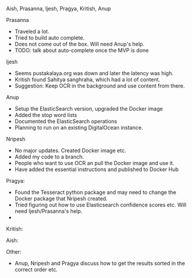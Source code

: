 Aish, Prasanna, Ijesh, Pragya, Kritish, Anup

Prasanna 
 - Traveled a lot.
 -  Tried to build auto complete. 
 -  Does not come out of the box. Will need Anup's help. 
 - TODO: talk about auto-complete once the MVP is done

Ijesh
- Seems pustakalaya.org was down and later the latency was high.
- Kritish found Sahitya sanghraha, which had a lot of content.
- Suggestion: Keep OCR in the background and use content from there.

Anup
- Setup the ElasticSearch version, upgraded the Docker image
- Added the stop word lists
- Documented the ElasticSearch operations
- Planning to run on an existing DigitalOcean instance.

Nripesh
- No major updates. Created Docker image etc.
- Added my code to a branch.
- People who want to use OCR an pull the Docker image and use it.
- Have added the essential instructions and published to Docker Hub

Pragya:
- Found the Tesseract python package and may need to change the Docker package that Nripesh created.
- Tried figuring out how to use Elasticsearch confidence scores etc. Will need Ijesh/Prasanna's help.
- 

Kritish:

Aish:


Other:
- Anup, Nripesh and Pragya discuss how to get the results sorted in the correct order etc.
